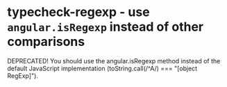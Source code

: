 # typecheck-regexp - use `angular.isRegexp` instead of other comparisons

DEPRECATED! You should use the angular.isRegexp method instead of the default JavaScript implementation (toString.call(/^A/) === "[object RegExp]").

<!-- WARNING: Generated documentation. Edit docs and examples in the rule and examples file ('rules/typecheck-regexp.js', 'examples/typecheck-regexp.js'). -->
